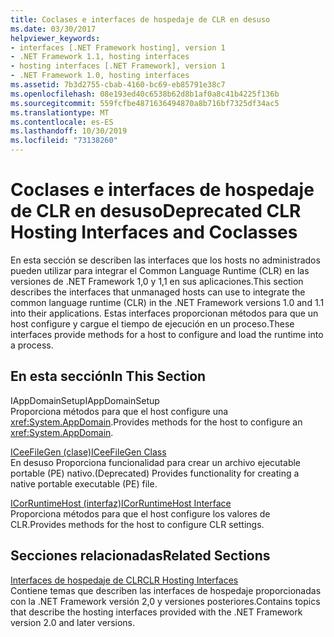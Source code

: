 ```yaml
---
title: Coclases e interfaces de hospedaje de CLR en desuso
ms.date: 03/30/2017
helpviewer_keywords:
- interfaces [.NET Framework hosting], version 1
- .NET Framework 1.1, hosting interfaces
- hosting interfaces [.NET Framework], version 1
- .NET Framework 1.0, hosting interfaces
ms.assetid: 7b3d2755-cbab-4160-bc69-eb85791e38c7
ms.openlocfilehash: 08e193ed40c6538b62d8b1af0a8c41b4225f136b
ms.sourcegitcommit: 559fcfbe4871636494870a8b716bf7325df34ac5
ms.translationtype: MT
ms.contentlocale: es-ES
ms.lasthandoff: 10/30/2019
ms.locfileid: "73138260"
---
```

# <a name="deprecated-clr-hosting-interfaces-and-coclasses"></a><span data-ttu-id="f3a13-102">Coclases e interfaces de hospedaje de CLR en desuso</span><span class="sxs-lookup"><span data-stu-id="f3a13-102">Deprecated CLR Hosting Interfaces and Coclasses</span></span>
<span data-ttu-id="f3a13-103">En esta sección se describen las interfaces que los hosts no administrados pueden utilizar para integrar el Common Language Runtime (CLR) en las versiones de .NET Framework 1,0 y 1,1 en sus aplicaciones.</span><span class="sxs-lookup"><span data-stu-id="f3a13-103">This section describes the interfaces that unmanaged hosts can use to integrate the common language runtime (CLR) in the .NET Framework versions 1.0 and 1.1 into their applications.</span></span> <span data-ttu-id="f3a13-104">Estas interfaces proporcionan métodos para que un host configure y cargue el tiempo de ejecución en un proceso.</span><span class="sxs-lookup"><span data-stu-id="f3a13-104">These interfaces provide methods for a host to configure and load the runtime into a process.</span></span>  
  
## <a name="in-this-section"></a><span data-ttu-id="f3a13-105">En esta sección</span><span class="sxs-lookup"><span data-stu-id="f3a13-105">In This Section</span></span>  
 <span data-ttu-id="f3a13-106">IAppDomainSetup</span><span class="sxs-lookup"><span data-stu-id="f3a13-106">IAppDomainSetup</span></span>  
 <span data-ttu-id="f3a13-107">Proporciona métodos para que el host configure una <xref:System.AppDomain>.</span><span class="sxs-lookup"><span data-stu-id="f3a13-107">Provides methods for the host to configure an <xref:System.AppDomain>.</span></span>  
  
 [<span data-ttu-id="f3a13-108">ICeeFileGen (clase)</span><span class="sxs-lookup"><span data-stu-id="f3a13-108">ICeeFileGen Class</span></span>](../../../../docs/framework/unmanaged-api/hosting/iceefilegen-class.md)  
 <span data-ttu-id="f3a13-109">En desuso Proporciona funcionalidad para crear un archivo ejecutable portable (PE) nativo.</span><span class="sxs-lookup"><span data-stu-id="f3a13-109">(Deprecated) Provides functionality for creating a native portable executable (PE) file.</span></span>  
  
 [<span data-ttu-id="f3a13-110">ICorRuntimeHost (interfaz)</span><span class="sxs-lookup"><span data-stu-id="f3a13-110">ICorRuntimeHost Interface</span></span>](../../../../docs/framework/unmanaged-api/hosting/icorruntimehost-interface.md)  
 <span data-ttu-id="f3a13-111">Proporciona métodos para que el host configure los valores de CLR.</span><span class="sxs-lookup"><span data-stu-id="f3a13-111">Provides methods for the host to configure CLR settings.</span></span>  
  
## <a name="related-sections"></a><span data-ttu-id="f3a13-112">Secciones relacionadas</span><span class="sxs-lookup"><span data-stu-id="f3a13-112">Related Sections</span></span>  
 [<span data-ttu-id="f3a13-113">Interfaces de hospedaje de CLR</span><span class="sxs-lookup"><span data-stu-id="f3a13-113">CLR Hosting Interfaces</span></span>](../../../../docs/framework/unmanaged-api/hosting/clr-hosting-interfaces.md)  
 <span data-ttu-id="f3a13-114">Contiene temas que describen las interfaces de hospedaje proporcionadas con la .NET Framework versión 2,0 y versiones posteriores.</span><span class="sxs-lookup"><span data-stu-id="f3a13-114">Contains topics that describe the hosting interfaces provided with the .NET Framework version 2.0 and later versions.</span></span>
